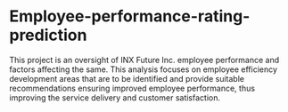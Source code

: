 # Employee-performance-rating-prediction
This project is an oversight of INX Future Inc. employee performance and factors 
affecting the same. This analysis focuses on employee efficiency development areas that 
are to be identified and provide suitable recommendations ensuring improved employee 
performance, thus improving the service delivery and customer satisfaction.
